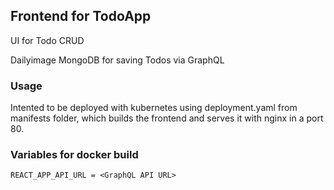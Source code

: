 ## Frontend for TodoApp

UI for Todo CRUD

Dailyimage
MongoDB for saving Todos via GraphQL

### Usage

Intented to be deployed with kubernetes using deployment.yaml from manifests folder, which builds the frontend and serves it with nginx in a port 80.

### Variables for docker build

```
REACT_APP_API_URL = <GraphQL API URL>
```

